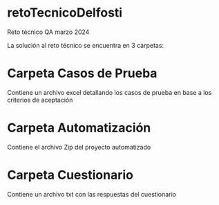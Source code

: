 # retoTecnicoDelfosti
Reto técnico QA marzo 2024

La solución al reto técnico se encuentra en 3 carpetas:
# Carpeta Casos de Prueba
Contiene un archivo excel detallando los casos de prueba en base a los criterios de aceptación

# Carpeta Automatización
Contiene el archivo Zip del proyecto automatizado

# Carpeta Cuestionario
Contiene un archivo txt con las respuestas del cuestionario
